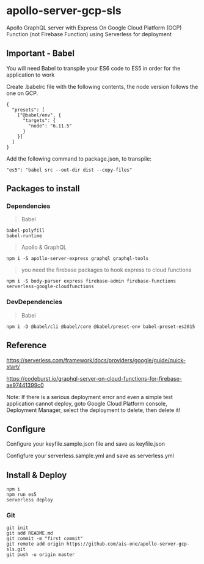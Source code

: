 # apollo-server-gcp-sls

Apollo GraphQL server with Express On Google Cloud Platform (GCP) Function (not Firebase Function) using Serverless for deployment


## Important - Babel

You will need Babel to transpile your ES6 code to ES5 in order for the application to work


Create .babelrc file with the following contents, the node version follows the one on GCP.

```
{
  "presets": [
    ["@babel/env", {
      "targets": {
        "node": "6.11.5"
      }
    }]
  ]
}
```

Add the following command to package.json, to transpile:

```
"es5": "babel src --out-dir dist --copy-files"
```

## Packages to install

### Dependencies

> Babel

```
babel-polyfill
babel-runtime
```

> Apollo & GraphQL

```
npm i -S apollo-server-express graphql graphql-tools
```

> you need the firebase packages to hook express to cloud functions

```
npm i -S body-parser express firebase-admin firebase-functions serverless-google-cloudfunctions
```

### DevDependencies

> Babel

```
npm i -D @babel/cli @babel/core @babel/preset-env babel-preset-es2015
```

## Reference

https://serverless.com/framework/docs/providers/google/guide/quick-start/

https://codeburst.io/graphql-server-on-cloud-functions-for-firebase-ae97441399c0

Note: If there is a serious deployment error and even a simple test application cannot deploy, goto Google Cloud Platform console, Deployment Manager, select the deployment to delete, then delete it!

## Configure

Configure your keyfile.sample.json file and save as keyfile.json

Configfure your serverless.sample.yml and save as serverless.yml

## Install & Deploy
```
npm i
npm run es5
serverless deploy
```

### Git

```
git init
git add README.md
git commit -m "first commit"
git remote add origin https://github.com/ais-one/apollo-server-gcp-sls.git
git push -u origin master
```